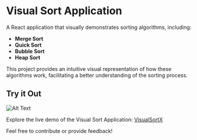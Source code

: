 # Visual Sort Application

A React application that visually demonstrates sorting algorithms, including:

- **Merge Sort**
- **Quick Sort**
- **Bubble Sort**
- **Heap Sort**

This project provides an intuitive visual representation of how these algorithms work, facilitating a better understanding of the sorting process.

## Try it Out

![Alt Text](https://drive.google.com/file/d/1FSI9iG8-6N4aiDXWFUfeDtAWldt0NROd/view)

Explore the live demo of the Visual Sort Application: [VisualSortX](https://visualsortx.netlify.app/)

Feel free to contribute or provide feedback!
